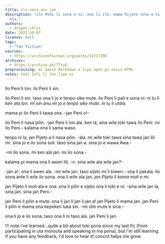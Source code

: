 ```yaml
---
title: ilo sona anu jan
description: "ilo Peni li sona e ni: ona li ilo. mama Pijeto sona e ni: ni li lon
  ala."
authors:
  - dragon_chris
date: 2022-10-07
license: null
tags:
  - "fan fiction"
sources:
  - https://archiveofourown.org/works/42217296
archives:
  - https://archive.ph/77tyG
preprocessing: mi nasin Markdown e lipu open pi nasin HTML
notes: toki Inli li lon lipu ni
---
```


ilo Peni li lon. ilo Peni li sin.

ilo Peni li sin. taso ona li jo e tenpo sike mute. ilo Peni li pali e sona ni: *ni tu li ken ala lon. mi sin anu mi jo e tenpo sike mute. ni tu li utala.*

mama pi ilo Peni li tawa ona. -jan Peni o!-

ilo Peni li nasa pilin. -jan Peni li lon ala. ken la, sina wile toki tawa ilo Peni. mi ilo Peni.- kalama ona li sama waso.

tenpo ni la, jan Pijeto a li nasa pilin. -ala. mi wile toki tawa sina tawa jan lili mi. sina jo e ilo sona suli. taso sina jan a. sina jo e wawa Awa.-

-mi ilo sona. mi ken ala jan. mi ilo sona.-

kalama pi mama ona li awen lili. -n. sina wile ala wile jan?-

-jan a!- ona li awen ala. -mi wile jan. taso sijelo mi li kiwen.- ona li pakala. ilo sona ante li wile ilo sona. ona li wile ala jan. *jan Pijeto li kama moli e mi.*

jan Pijeto li moli ala e ona. ona li pilin e sijelo ona li toki e ni: -sina wile jan la, sina jan. sina jan Peni.-

jan Peni li pilin e mute. ona li jan li jan li jan a! jan Pijeto li mama jan. jan Peni li pilin e mama ona kepeken luka sin. -mi olin mute e sina.-

ona li jo e ilo sona, taso ona li ni taso ala. jan Peni li jan.

!!! note
    i've learned...quite a bit about toki pona since my last fic (from participating in uta monsuta and speaking in ma pona), but i'm still learning. if you have any feedback, i'd love to hear it! concrit helps me grow.